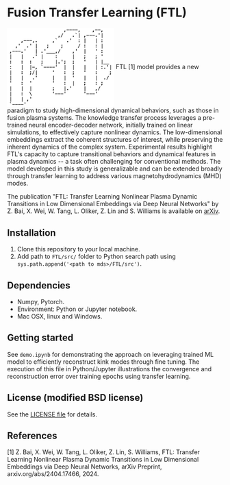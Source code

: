 # Fusion Transfer Learning (FTL)
<img align="center" src='demo/FTL_logo.png' width='250'>
FTL [1] model provides a new paradigm to study high-dimensional dynamical behaviors, such as those in fusion plasma systems. The knowledge transfer process leverages a pre-trained neural encoder-decoder network, initially trained on linear simulations, to effectively capture nonlinear dynamics. The low-dimensional embeddings extract the coherent structures of interest, while preserving the inherent dynamics of the complex system. Experimental results highlight FTL's capacity to capture transitional behaviors and dynamical features in plasma dynamics -- a task often challenging for conventional methods. The model developed in this study is generalizable and can be extended broadly through transfer learning to address various magnetohydrodynamics (MHD) modes.

The publication "FTL: Transfer Learning Nonlinear Plasma Dynamic Transitions in Low Dimensional Embeddings via Deep Neural Networks" by Z. Bai, X. Wei, W. Tang, L. Oliker, Z. Lin and S. Williams is available on [arXiv](https://arxiv.org/abs/2404.17466).

## Installation

1. Clone this repository to your local machine.
2. Add path to `FTL/src/` folder to Python search path using `sys.path.append('<path to mds>/FTL/src')`.

## Dependencies

* Numpy, Pytorch.
* Environment: Python or Jupyter notebook.
* Mac OSX, linux and Windows.

## Getting started

See `demo.ipynb` for demonstrating the approach on leveraging trained ML model to efficiently reconstruct kink modes through fine tuning. The execution of this file in Python/Jupyter illustrations the convergence and reconstruction error over training epochs using transfer learning.

## License (modified BSD license)

See the [LICENSE file](LICENSE) for details.

## References

[1] Z. Bai, X. Wei, W. Tang, L. Oliker, Z. Lin, S. Williams, FTL: Transfer Learning Nonlinear Plasma Dynamic Transitions in Low Dimensional Embeddings via Deep Neural Networks, arXiv Preprint, arxiv.org/abs/2404.17466, 2024.<br />  


